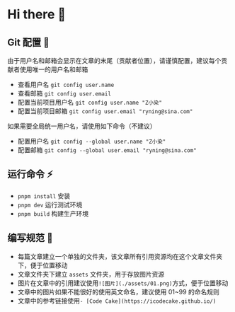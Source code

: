 # Hi there 👋

## Git 配置 👯

由于用户名和邮箱会显示在文章的末尾（贡献者位置），请谨慎配置，建议每个贡献者使用唯一的用户名和邮箱

- 查看用户名 `git config user.name`
- 查看邮箱 `git config user.email`
- 配置当前项目用户名 `git config user.name "Z小染"`
- 配置当前项目邮箱 `git config user.email "ryning@sina.com"`

如果需要全局统一用户名，请使用如下命令（不建议）

- 配置用户名 `git config --global user.name "Z小染"`
- 配置邮箱 `git config --global user.email "ryning@sina.com"`

## 运行命令 ⚡

- `pnpm install` 安装
- `pnpm dev` 运行测试环境
- `pnpm build` 构建生产环境

## 编写规范 💬

- 每篇文章建立一个单独的文件夹，该文章所有引用资源均在这个文章文件夹下，便于位置移动
- 文章文件夹下建立 `assets` 文件夹，用于存放图片资源
- 图片在文章中的引用建议使用`![图片](./assets/01.png)`方式，便于位置移动
- 文章中的图片如果不能很好的使用英文命名，建议使用 01~99 的命名规则
- 文章中的参考链接使用`- [Code Cake](https://icodecake.github.io/)`

<!--
**icodecake/icodecake** is a ✨ _special_ ✨ repository because its `README.md` (this file) appears on your GitHub profile.

Here are some ideas to get you started:

- 🔭 I’m currently working on ...
- 🌱 I’m currently learning ...
- 👯 I’m looking to collaborate on ...
- 🤔 I’m looking for help with ...
- 💬 Ask me about ...
- 📫 How to reach me: ...
- 😄 Pronouns: ...
- ⚡ Fun fact: ...
-->
